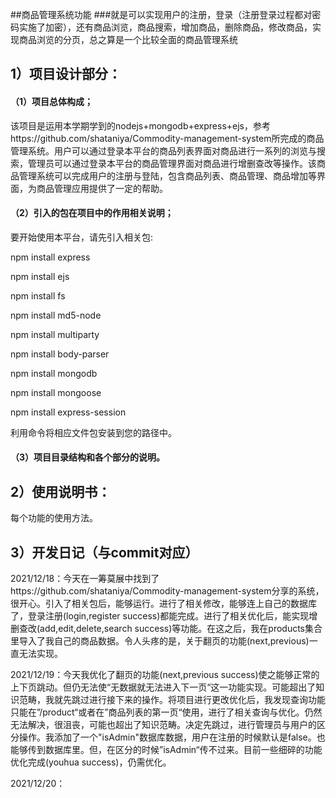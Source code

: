 ##商品管理系统功能
###就是可以实现用户的注册，登录（注册登录过程都对密码实施了加密），还有商品浏览，商品搜索，增加商品，删除商品，修改商品，实现商品浏览的分页，总之算是一个比较全面的商品管理系统

## 1）项目设计部分：

#### （1）项目总体构成；

​		该项目是运用本学期学到的nodejs+mongodb+express+ejs，参考https://github.com/shataniya/Commodity-management-system所完成的商品管理系统。用户可以通过登录本平台的商品列表界面对商品进行一系列的浏览与搜索，管理员可以通过登录本平台的商品管理界面对商品进行增删查改等操作。该商品管理系统可以完成用户的注册与登陆，包含商品列表、商品管理、商品增加等界面，为商品管理应用提供了一定的帮助。

#### （2）引入的包在项目中的作用相关说明；

  要开始使用本平台，请先引入相关包: 

  npm install express

  npm install ejs

  npm install fs

  npm install md5-node

  npm install multiparty

  npm install body-parser

  npm install mongodb

  npm install mongoose

  npm install express-session

  利用命令将相应文件包安装到您的路径中。

#### （3）项目目录结构和各个部分的说明。



## 2）使用说明书：

每个功能的使用方法。

## 3）开发日记（与commit对应）

2021/12/18：今天在一筹莫展中找到了https://github.com/shataniya/Commodity-management-system分享的系统，很开心。引入了相关包后，能够运行。进行了相关修改，能够连上自己的数据库了，登录注册(login,register success)都能完成。进行了相关优化后，能实现增删查改(add,edit,delete,search success)等功能。在这之后，我在products集合里导入了我自己的商品数据。令人头疼的是，关于翻页的功能(next,previous)一直无法实现。

2021/12/19：今天我优化了翻页的功能(next,previous success)使之能够正常的上下页跳动。但仍无法使“无数据就无法进入下一页“这一功能实现。可能超出了知识范畴，我就先跳过进行接下来的操作。将项目进行更改优化后，我发现查询功能只能在”/product“或者在”商品列表的第一页“使用，进行了相关查询与优化。仍然无法解决，很沮丧，可能也超出了知识范畴。决定先跳过，进行管理员与用户的区分操作。我添加了一个"isAdmin"数据库数据，用户在注册的时候默认是false。也能够传到数据库里。但，在区分的时候”isAdmin“传不过来。目前一些细碎的功能优化完成(youhua success)，仍需优化。

2021/12/20：